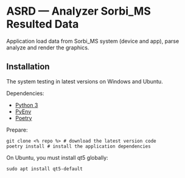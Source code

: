 # ASRD — Analyzer Sorbi_MS Resulted Data

Application load data from Sorbi_MS system (device and app),
parse analyze and render the graphics.

## Installation

The system testing in latest versions on Windows and Ubuntu.

Dependencies:
- [Python 3](https://www.python.org/)
- [PyEnv](https://github.com/pyenv/pyenv)
- [Poetry](https://github.com/python-poetry/poetry)

Prepare:
```shell
git clone <% repo %> # download the latest version code
poetry install # install the application dependencies
```

On Ubuntu, you must install qt5 globally:
```shell
sudo apt install qt5-default
```
